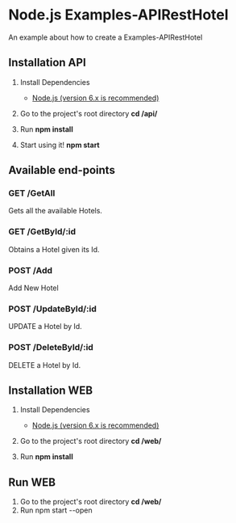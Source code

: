# Node.js Examples-APIRestHotel

An example about how to create a Examples-APIRestHotel

## Installation API

1. Install Dependencies 

    * [Node.js (version 6.x is recommended)](https://nodejs.org/en/)

3. Go to the project's root directory **cd /api/**
4. Run **npm install**
5. Start using it! **npm start**

## Available end-points

### GET /GetAll

Gets all the available Hotels.

### GET /GetById/:id

Obtains a Hotel given its Id.

### POST /Add

Add New Hotel

### POST /UpdateById/:id

UPDATE a Hotel by Id.

### POST /DeleteById/:id

DELETE a Hotel by Id.


## Installation WEB

1. Install Dependencies 

    * [Node.js (version 6.x is recommended)](https://nodejs.org/en/)

3. Go to the project's root directory **cd /web/**
4. Run **npm install**

## Run WEB

1. Go to the project's root directory **cd /web/**
2. Run npm start --open


